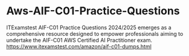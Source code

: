 # Aws-AIF-C01-Practice-Questions
ITExamstest AIF-C01 Practice Questions 2024/2025 emerges as a comprehensive resource designed to empower professionals aiming to undertake the AIF-C01 AWS Certified AI Practitioner exam. https://www.itexamstest.com/amazon/aif-c01-dumps.html
